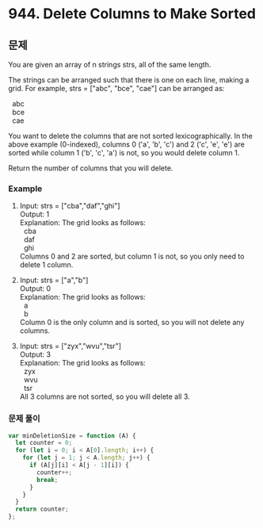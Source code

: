 # 944. Delete Columns to Make Sorted

## 문제

You are given an array of n strings strs, all of the same length.

The strings can be arranged such that there is one on each line, making a grid. For example, strs = ["abc", "bce", "cae"] can be arranged as:

&nbsp;&nbsp;abc  
&nbsp;&nbsp;bce  
&nbsp;&nbsp;cae

You want to delete the columns that are not sorted lexicographically. In the above example (0-indexed), columns 0 ('a', 'b', 'c') and 2 ('c', 'e', 'e') are sorted while column 1 ('b', 'c', 'a') is not, so you would delete column 1.

Return the number of columns that you will delete.

### Example

1. Input: strs = ["cba","daf","ghi"]  
    Output: 1  
    Explanation: The grid looks as follows:  
   &nbsp;&nbsp;cba  
   &nbsp;&nbsp;daf  
   &nbsp;&nbsp;ghi  
    Columns 0 and 2 are sorted, but column 1 is not, so you only need to delete 1 column.

2. Input: strs = ["a","b"]  
    Output: 0  
    Explanation: The grid looks as follows:  
   &nbsp;&nbsp;a  
   &nbsp;&nbsp;b  
    Column 0 is the only column and is sorted, so you will not delete any columns.

3. Input: strs = ["zyx","wvu","tsr"]  
    Output: 3  
    Explanation: The grid looks as follows:  
   &nbsp;&nbsp;zyx  
   &nbsp;&nbsp;wvu  
   &nbsp;&nbsp;tsr  
    All 3 columns are not sorted, so you will delete all 3.

### 문제 풀이

```js
var minDeletionSize = function (A) {
  let counter = 0;
  for (let i = 0; i < A[0].length; i++) {
    for (let j = 1; j < A.length; j++) {
      if (A[j][i] < A[j - 1][i]) {
        counter++;
        break;
      }
    }
  }
  return counter;
};
```
